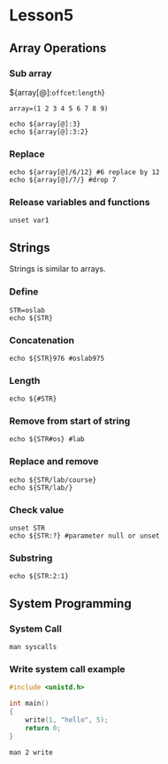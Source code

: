 # Lesson5

## Array Operations

### Sub array

${array\[@\]:`offcet`:`length`}

```text
array=(1 2 3 4 5 6 7 8 9)

echo ${array[@]:3}
echo ${array[@]:3:2}
```

### Replace

```text
echo ${array[@]/6/12} #6 replace by 12
echo ${array[@]/7/} #drop 7
```

### Release variables and functions

```text
unset var1
```

## Strings

Strings is similar to arrays.

### Define

```text
STR=oslab
echo ${STR}
```

### Concatenation

```text
echo ${STR}976 #oslab975
```

### Length

```text
echo ${#STR}
```

### Remove from start of string

```text
echo ${STR#os} #lab
```

### Replace and remove

```text
echo ${STR/lab/course}
echo ${STR/lab/}
```

### Check value

```text
unset STR
echo ${STR:?} #parameter null or unset
```

### Substring

```text
echo ${STR:2:1}
```

## System Programming

### System Call

```text
man syscalls
```

### Write system call example

```c
#include <unistd.h>

int main()
{
    write(1, "hello", 5);
    return 0;
}
```

```text
man 2 write
```

